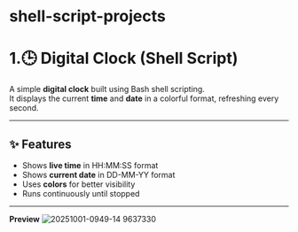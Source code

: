 # shell-script-projects

# 1.🕒 Digital Clock (Shell Script)

A simple **digital clock** built using Bash shell scripting.  
It displays the current **time** and **date** in a colorful format, refreshing every second.

---

## ✨ Features
- Shows **live time** in HH:MM:SS format
- Shows **current date** in DD-MM-YY format
- Uses **colors** for better visibility
- Runs continuously until stopped
- ---

  **Preview**
  ![20251001-0949-14 9637330](https://github.com/user-attachments/assets/749e8606-9d16-4c1c-b79b-1dd66926a880) 
